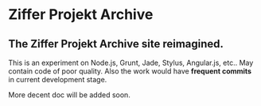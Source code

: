 # Ziffer Projekt Archive
## The Ziffer Projekt Archive site reimagined.

This is an experiment on Node.js, Grunt, Jade, Stylus, Angular.js, etc.. May contain code of poor quality. Also the work would have **frequent commits** in current development stage.

More decent doc will be added soon.

